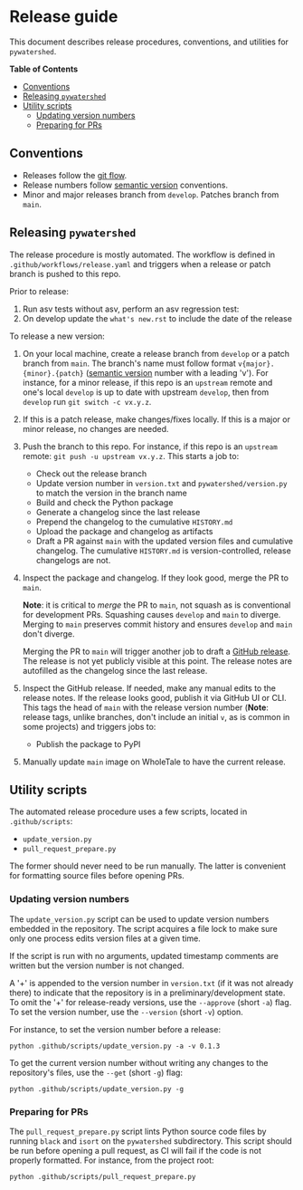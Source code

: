 # Release guide
This document describes release procedures, conventions, and utilities for
`pywatershed`.

<!-- START doctoc generated TOC please keep comment here to allow auto update -->
<!-- DON'T EDIT THIS SECTION, INSTEAD RE-RUN doctoc TO UPDATE -->
**Table of Contents**

- [Conventions](#conventions)
- [Releasing `pywatershed`](#releasing-pywatershed)
- [Utility scripts](#utility-scripts)
  - [Updating version numbers](#updating-version-numbers)
  - [Preparing for PRs](#preparing-for-prs)

<!-- END doctoc generated TOC please keep comment here to allow auto update -->



## Conventions

- Releases follow the [git
  flow](https://nvie.com/posts/a-successful-git-branching-model/).
- Release numbers follow [semantic version](https://semver.org/) conventions.
- Minor and major releases branch from `develop`. Patches branch from `main`.

## Releasing `pywatershed`

The release procedure is mostly automated. The workflow is defined in
`.github/workflows/release.yaml` and triggers when a release or patch branch is
pushed to this repo.

Prior to release:
1. Run asv tests without asv, perform an asv regression test:
1. On develop update the `what's new.rst` to include the date of the release


To release a new version:

1. On your local machine, create a release branch from `develop` or a patch
   branch from `main`.  The branch's name must follow format
   `v{major}.{minor}.{patch}` ([semantic version](https://semver.org/) number
   with a leading 'v'). For instance, for a minor release, if this repo is an
   `upstream` remote and one's local `develop` is up to date with upstream
   `develop`, then from `develop` run `git switch -c vx.y.z`.

2. If this is a patch release, make changes/fixes locally. If this is a major or
   minor release, no changes are needed.

3. Push the branch to this repo. For instance, if this repo is an `upstream`
   remote: `git push -u upstream vx.y.z`. This starts a job to:

    - Check out the release branch
    - Update version number in `version.txt` and `pywatershed/version.py` to
      match the version in the branch name
    - Build and check the Python package
    - Generate a changelog since the last release
    - Prepend the changelog to the cumulative `HISTORY.md`
    - Upload the package and changelog as artifacts
    - Draft a PR against `main` with the updated version files and cumulative
      changelog. The cumulative `HISTORY.md` is version-controlled, release
      changelogs are not.

3. Inspect the package and changelog. If they look good, merge the PR to `main`.

    **Note**: it is critical to *merge* the PR to `main`, not squash as is
    conventional for development PRs. Squashing causes `develop` and `main` to
    diverge. Merging to `main` preserves commit history and ensures `develop`
    and `main` don't diverge.

    Merging the PR to `main` will trigger another job to draft a [GitHub
    release](https://github.com/EC-USGS/pywatershed/releases). The release is
    not yet publicly visible at this point. The release notes are autofilled as
    the changelog since the last release.

4. Inspect the GitHub release. If needed, make any manual edits to the release
   notes. If the release looks good, publish it via GitHub UI or CLI. This tags
   the head of `main` with the release version number (**Note**: release tags,
   unlike branches, don't include an initial `v`, as is common in some projects)
   and triggers jobs to:

    - Publish the package to PyPI

<!--- Check out `main`
    - Update `version.txt` and `pywatershed/version.py` to match the
      just-released version, with a '+' appended to the version number in
      `version.txt` to indicate preliminary/development status.
    - Draft a PR against `develop` with the updated version files and the
      updates previously merged to `main`.

 5. Merge the PR to `develop`. As above, it is important to *merge* the PR, not
    squash, to preserve history and keep `develop` and `main` from diverging.
-->

5. Manually update `main` image on WholeTale to have the current release.

## Utility scripts

The automated release procedure uses a few scripts, located in
`.github/scripts`:

- `update_version.py`
- `pull_request_prepare.py`

The former should never need to be run manually. The latter is convenient for
formatting source files before opening PRs.

### Updating version numbers

The `update_version.py` script can be used to update version numbers embedded in
the repository. The script acquires a file lock to make sure only one process
edits version files at a given time.

If the script is run with no arguments, updated timestamp comments are written
but the version number is not changed.

A '+' is appended to the version number in `version.txt` (if it was not already
there) to indicate that the repository is in a preliminary/development state. To
omit the '+' for release-ready versions, use the `--approve` (short `-a`)
flag. To set the version number, use the `--version` (short `-v`) option.

For instance, to set the version number before a release:

```shell
python .github/scripts/update_version.py -a -v 0.1.3
```

To get the current version number without writing any changes to the
repository's files, use the `--get` (short `-g`) flag:

```shell
python .github/scripts/update_version.py -g
```

### Preparing for PRs

The `pull_request_prepare.py` script lints Python source code files by running
`black` and `isort` on the `pywatershed` subdirectory. This script should be run
before opening a pull request, as CI will fail if the code is not properly
formatted. For instance, from the project root:

```shell
python .github/scripts/pull_request_prepare.py
```
